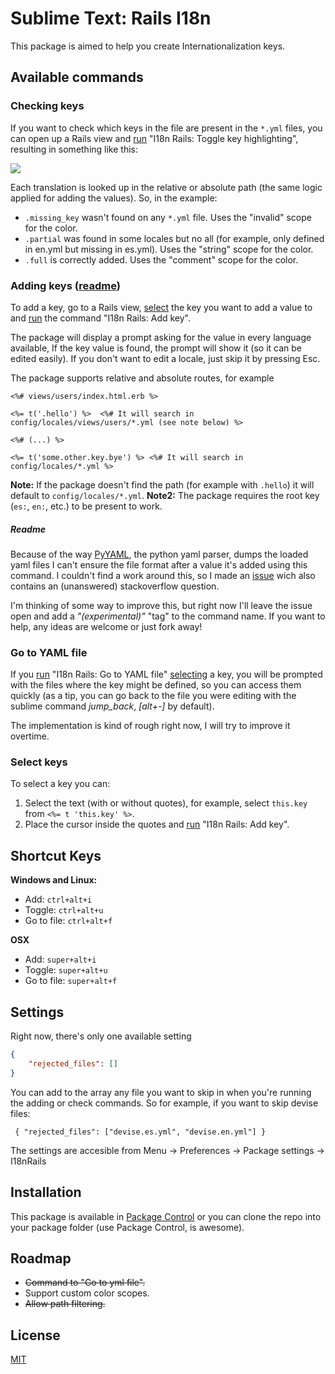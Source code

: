 # Sublime Text: Rails I18n

This package is aimed to help you create Internationalization keys.

## Available commands

### Checking keys
If you want to check which keys in the file are present in the `*.yml` files, you can open up a Rails view and [run][1] "I18n Rails: Toggle key highlighting", resulting in something like this:

![](https://raw.github.com/NicoSantangelo/sublime-text-i18n-rails/master/demo.png)

Each translation is looked up in the relative or absolute path (the same logic applied for adding the values). So, in the example:
  
  * `.missing_key` wasn't found on any `*.yml` file. Uses the "invalid" scope for the color.
  * `.partial` was found in some locales but no all (for example, only defined in en.yml but missing in es.yml). Uses the "string" scope for the color.
  * `.full` is correctly added. Uses the "comment" scope for the color.

### Adding keys ([readme][5])
To add a key, go to a Rails view, [select][4] the key you want to add a value to and [run][1] the command "I18n Rails: Add key".

The package will display a prompt asking for the value in every language available, If the key value is found, the prompt will show it (so it can be edited easily). If you don't want to edit a locale, just skip it by pressing Esc.


The package supports relative and absolute routes, for example


````erb
<%# views/users/index.html.erb %>

<%= t('.hello') %>  <%# It will search in config/locales/views/users/*.yml (see note below) %>

<%# (...) %>

<%= t('some.other.key.bye') %> <%# It will search in config/locales/*.yml %>
````

**Note:** If the package doesn't find the path (for example with `.hello`) it will default to `config/locales/*.yml`.
**Note2:** The package requires the root key (`es:`, `en:`, etc.) to be present to work.

##### Readme
Because of the way [PyYAML][6], the python yaml parser, dumps the loaded yaml files I can't ensure the file format after a value it's added using this command. I couldn't find a work around this, so I made an [issue][7] wich also contains an (unanswered) stackoverflow question.

I'm thinking of some way to improve this, but right now I'll leave the issue open and add a *"(experimental)"* "tag" to the command name.
If you want to help, any ideas are welcome or just fork away! 


### Go to YAML file
If you [run][1] "I18n Rails: Go to YAML file" [selecting][4] a key, you will be prompted with the files where the key might be defined, so you can access them quickly (as a tip, you can go back to the file you were editing with the sublime command *jump_back*, *[alt+-]* by default).

The implementation is kind of rough right now, I will try to improve it overtime.

### Select keys
To select a key you can:

1. Select the text (with or without quotes), for example, select `this.key` from `<%= t 'this.key' %>`.
2. Place the cursor inside the quotes and [run][1] "I18n Rails: Add key".

## Shortcut Keys

**Windows and Linux:**

 * Add:   `ctrl+alt+i` 
 * Toggle: `ctrl+alt+u`
 * Go to file: `ctrl+alt+f`

**OSX**

 * Add:   `super+alt+i` 
 * Toggle: `super+alt+u` 
 * Go to file: `super+alt+f` 

## Settings

Right now, there's only one available setting

````json
{
    "rejected_files": []
}
````

You can add to the array any file you want to skip in when you're running the adding or check commands. So for example, if you want to skip devise files:

` { "rejected_files": ["devise.es.yml", "devise.en.yml"] }`

The settings are accesible from Menu -> Preferences -> Package settings -> I18nRails

## Installation

This package is available in [Package Control][2] or you can clone the repo into your package folder (use Package Control, is awesome).

## Roadmap

 * ~~Command to "Go to yml file".~~
 * Support custom color scopes.
 * ~~Allow path filtering.~~

## License
[MIT][3]

  [1]: https://github.com/NicoSantangelo/sublime-text-i18n-rails#shortcut-keys
  [2]: https://sublime.wbond.net/
  [3]: https://raw.github.com/NicoSantangelo/sublime-text-i18n-rails/master/LICENSE
  [4]: https://github.com/NicoSantangelo/sublime-text-i18n-rails#select-keys
  [5]: https://github.com/NicoSantangelo/sublime-text-i18n-rails#readme
  [6]: http://pyyaml.org/
  [7]: https://github.com/NicoSantangelo/sublime-text-i18n-rails/issues/6
